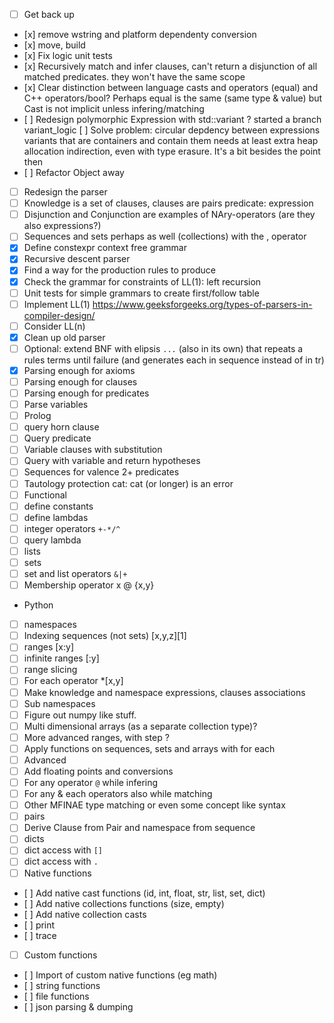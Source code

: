 - [ ] Get back up 
-    [x] remove wstring and platform dependenty conversion 
-    [x] move, build
-    [x] Fix logic unit tests
-    [x] Recursively match and infer clauses, can't return a disjunction of all matched predicates. they won't have the same scope
-    [x] Clear distinction between language casts and operators (equal) and C++ operators/bool? Perhaps equal is the same (same type & value) but Cast is not implicit unless infering/matching
-    [ ] Redesign polymorphic Expression with std::variant ? started a branch variant_logic
     [ ] Solve problem: circular depdency between expressions variants that are containers and contain them needs at least extra heap allocation indirection, even with type erasure. It's a bit besides the point then 
-    [ ] Refactor Object away 
- [ ] Redesign the parser 
-   [ ] Knowledge is a set of clauses, clauses are pairs predicate: expression
-   [ ] Disjunction and Conjunction are examples of NAry-operators (are they also expressions?)
-   [ ] Sequences and sets perhaps as well (collections) with the , operator 
-   [x] Define constexpr context free grammar
-   [x] Recursive descent parser  
-   [x] Find a way for the production rules to produce
-   [x] Check the grammar for constraints of LL(1): left recursion 
-   [ ] Unit tests for simple grammars to create first/follow table
-   [ ] Implement LL(1) https://www.geeksforgeeks.org/types-of-parsers-in-compiler-design/
-   [ ] Consider LL(n)
-   [x] Clean up old parser 
-   [ ] Optional: extend BNF with elipsis `...` (also in its own) that repeats a rules terms until failure (and generates each in sequence instead of in tr)
-   [x] Parsing enough for axioms
-   [ ] Parsing enough for clauses
-   [ ] Parsing enough for predicates
-   [ ] Parse variables 
- [ ] Prolog 
-   [ ] query horn clause 
-   [ ] Query predicate  
-   [ ] Variable clauses with substitution 
-   [ ] Query with variable and return hypotheses
-   [ ] Sequences for valence 2+ predicates 
-   [ ] Tautology protection cat: cat (or longer) is an error 
- [ ] Functional 
-   [ ] define constants 
-   [ ] define lambdas 
-   [ ] integer operators `+-*/^` 
-   [ ] query lambda
-   [ ] lists 
-   [ ] sets 
-   [ ] set and list operators `&|+`
-   [ ] Membership operator x @ {x,y}
- Python
-   [ ] namespaces
-   [ ] Indexing sequences (not sets)  [x,y,z][1]
-   [ ] ranges [x:y] 
-   [ ] infinite ranges [:y]
-   [ ] range slicing
-   [ ] For each operator *[x,y]
-   [ ] Make knowledge and namespace expressions, clauses associations 
-   [ ] Sub namespaces
-   [ ] Figure out numpy like stuff. 
-   [ ] Multi dimensional arrays (as a separate collection type)?
-   [ ] More advanced ranges, with step ?  
-   [ ] Apply functions on sequences, sets and arrays with for each 
- [ ] Advanced
-   [ ] Add floating points and conversions
-   [ ] For any operator `@` while infering 
-   [ ] For any & each operators also while matching 
-   [ ] Other MFINAE type matching or even some concept like syntax 
-   [ ] pairs 
-   [ ] Derive Clause from Pair and namespace from sequence
-   [ ] dicts 
-   [ ] dict access with `[]`
-   [ ] dict access with `.`
- [ ] Native functions
-    [ ] Add native cast functions (id, int, float, str, list, set, dict)
-    [ ] Add native collections functions (size, empty)
-    [ ] Add native collection casts
-    [ ] print
-    [ ] trace 
- [ ] Custom functions
-    [ ] Import of custom native functions (eg math)
-    [ ] string functions 
-    [ ] file functions 
-    [ ] json parsing & dumping 

